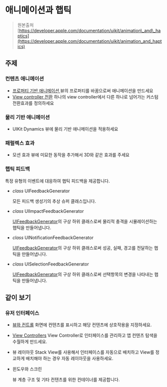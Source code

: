 # 애니메이션과 햅틱

> 원본출처  
> [https://developer.apple.com/documentation/uikit/animation\_and\_haptics](https://developer.apple.com/documentation/uikit/animation_and_haptics)

## 주제 <a id="topics"></a>

### 컨텐츠 애니메이션 <a id="content-animations"></a>

* [프로퍼티 기반 애니메이션 ](property-based-animations/)뷰의 프로퍼티를 바꿈으로써 애니메이션을 만드세요
* [View controller 전환](view-controller.md) 하나의 view controller에서 다른 하나로 넘어가는 커스텀 전환효과를 정의하세요

### 물리 기반 애니메이션 <a id="physics-based-animations"></a>

* UIKit Dynamics 뷰에 물리 기반 애니메이션을 적용하세요

### 패럴렉스 효과 <a id="parallax-effects"></a>

* 모션 효과 뷰에 미묘한 동작을 추가해서 3D와 같은 효과를 주세요

### 햅틱 피드백 <a id="haptic-feedback"></a>

특정 유형의 이벤트에 대응하여 햅틱 피드백을 제공합니다.

* _class_ UIFeedbackGenerator

  모든 피드백 생성기의 추상 슈퍼 클래스입니다.

* _class_ UIImpactFeedbackGenerator

  [UIFeedbackGenerator](../../../etc/not-found.md)의 구상 하위 클래스로써 물리적 충격을 시뮬레이션하는 햅틱을 만들어냅니다.

* _class_ UINotificationFeedbackGenerator

  [UIFeedbackGenerator](../../../etc/not-found.md)의 구상 하위 클래스로써 성공, 실패, 경고를 전달하는 햅틱을 만들어냅니다.

* _class_ UISelectionFeedbackGenerator

  [UIFeedbackGenerator](../../../etc/not-found.md)의 구상 하위 클래스로써 선택항목의 변경을 나타내는 햅틱을 만들어냅니다.

## 같이 보기 <a id="see-also"></a>

### 유저 인터페이스 <a id="user-interface"></a>

* [뷰와 컨트롤](../views_and_controls/) 화면에 컨텐츠를 표시하고 해당 컨텐츠에 상호작용을 지정하세요.
* [View Controllers](../view-controllers/) View Controller로 인터페이스를 관리하고 앱 컨텐츠 탐색을 수월하게 만드세요.
* 뷰 레이아웃 Stack View를 사용해서 인터페이스를 자동으로 배치하고 View를 정교하게 배치해야 하는 경우 자동 레이아웃을 사용하세요.
* 윈도우와 스크린

   뷰 계층 구조 및 기타 컨텐츠를 위한 컨테이너를 제공합니다.

